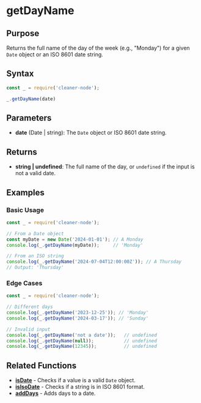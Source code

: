 # getDayName

## Purpose
Returns the full name of the day of the week (e.g., "Monday") for a given `Date` object or an ISO 8601 date string.

## Syntax
```javascript
const _ = require('cleaner-node');

_.getDayName(date)
```

## Parameters
- **date** (Date | string): The `Date` object or ISO 8601 date string.

## Returns
- **string | undefined**: The full name of the day, or `undefined` if the input is not a valid date.

## Examples

### Basic Usage
```javascript
const _ = require('cleaner-node');

// From a Date object
const myDate = new Date('2024-01-01'); // A Monday
console.log(_.getDayName(myDate));     // 'Monday'

// From an ISO string
console.log(_.getDayName('2024-07-04T12:00:00Z')); // A Thursday
// Output: 'Thursday'
```

### Edge Cases
```javascript
const _ = require('cleaner-node');

// Different days
console.log(_.getDayName('2023-12-25')); // 'Monday'
console.log(_.getDayName('2024-03-17')); // 'Sunday'

// Invalid input
console.log(_.getDayName('not a date'));   // undefined
console.log(_.getDayName(null));           // undefined
console.log(_.getDayName(12345));          // undefined
```

## Related Functions
- **[isDate](./is-date.md)** - Checks if a value is a valid `Date` object.
- **[isIsoDate](./is-iso-date.md)** - Checks if a string is in ISO 8601 format.
- **[addDays](./add-days.md)** - Adds days to a date. 